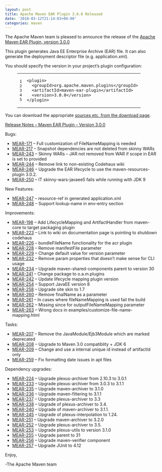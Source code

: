 ```yaml
---
layout: post
title: Apache Maven EAR Plugin 3.0.0 Released
date: '2018-03-12T21:14:03+00:00'
categories: maven
---
```

<div class="entry-content"><p>The Apache Maven team is pleased to announce the release of the
<a href="http://maven.apache.org/plugins/maven-ear-plugin/">Apache Maven EAR Plugin, version 3.0.0</a></p>

<p>This plugin generates Java EE Enterprise Archive (EAR) file. It can also
generate the deployment descriptor file (e.g. application.xml).</p>

<p>You should specify the version in your project&rsquo;s plugin configuration:</p>

<figure class='code'><figcaption><span></span></figcaption><div class="highlight"><table><tr><td class="gutter"><pre class="line-numbers"><span class='line-number'>1</span>
<span class='line-number'>2</span>
<span class='line-number'>3</span>
<span class='line-number'>4</span>
<span class='line-number'>5</span>
</pre></td><td class='code'><pre><code class='xml'><span class='line'><span class="nt">&lt;plugin&gt;</span>
</span><span class='line'>  <span class="nt">&lt;groupId&gt;</span>org.apache.maven.plugins<span class="nt">&lt;/groupId&gt;</span>
</span><span class='line'>  <span class="nt">&lt;artifactId&gt;</span>maven-ear-plugin<span class="nt">&lt;/artifactId&gt;</span>
</span><span class='line'>  <span class="nt">&lt;version&gt;</span>3.0.0<span class="nt">&lt;/version&gt;</span>
</span><span class='line'><span class="nt">&lt;/plugin&gt;</span>
</span></code></pre></td></tr></table></div></figure>


<p>You can download the appropriate <a href="https://maven.apache.org/plugins/maven-ear-plugin/download.cgi">sources etc. from the download page</a>.</p>

<!-- more -->


<p><a href="https://issues.apache.org/jira/secure/ReleaseNote.jspa?projectId=12317422&amp;amp;version=12330696">Release Notes &ndash; Maven EAR Plugin &ndash; Version 3.0.0</a></p>

<p>Bugs:</p>

<ul>
<li><a href="https://issues.apache.org/jira/browse/MEAR-171">MEAR-171</a> &ndash; Full customization of FileNameMapping is needed</li>
<li><a href="https://issues.apache.org/jira/browse/MEAR-217">MEAR-217</a> &ndash; Snapshot dependencies are not deleted from skinny WARs</li>
<li><a href="https://issues.apache.org/jira/browse/MEAR-243">MEAR-243</a> &ndash; Skinny WARs &ndash; JAR not removed from WAR if scope in EAR is set to provided</li>
<li><a href="https://issues.apache.org/jira/browse/MEAR-244">MEAR-244</a> &ndash; Remove link to non-existing Codehaus wiki</li>
<li><a href="https://issues.apache.org/jira/browse/MEAR-246">MEAR-246</a> &ndash; Upgrade the EAR lifecycle to use the maven-resources-plugin 3.0.2.</li>
<li><a href="https://issues.apache.org/jira/browse/MEAR-250">MEAR-250</a> &ndash; IT skinny-wars-javaee5 fails while running with JDK 9</li>
</ul>


<p>New Features:</p>

<ul>
<li><a href="https://issues.apache.org/jira/browse/MEAR-247">MEAR-247</a> &ndash; resource-ref in generated application.xml</li>
<li><a href="https://issues.apache.org/jira/browse/MEAR-248">MEAR-248</a> &ndash; Support lookup-name in env-entry section</li>
</ul>


<p>Improvements:</p>

<ul>
<li><a href="https://issues.apache.org/jira/browse/MEAR-198">MEAR-198</a> &ndash; Add LifecycleMapping and ArtifactHandler from maven-core to target packaging plugin</li>
<li><a href="https://issues.apache.org/jira/browse/MEAR-223">MEAR-223</a> &ndash; Link to wiki on documentation page is pointing to shutdown codehaus</li>
<li><a href="https://issues.apache.org/jira/browse/MEAR-226">MEAR-226</a> &ndash; bundleFileName functionality for the acr plugin</li>
<li><a href="https://issues.apache.org/jira/browse/MEAR-228">MEAR-228</a> &ndash; Remove manifestFile parameter</li>
<li><a href="https://issues.apache.org/jira/browse/MEAR-229">MEAR-229</a> &ndash; Change default value for version parameter</li>
<li><a href="https://issues.apache.org/jira/browse/MEAR-232">MEAR-232</a> &ndash; Remove param properties that doesn&rsquo;t make sense for CLI usage</li>
<li><a href="https://issues.apache.org/jira/browse/MEAR-234">MEAR-234</a> &ndash; Upgrade maven-shared-components parent to version 30</li>
<li><a href="https://issues.apache.org/jira/browse/MEAR-241">MEAR-241</a> &ndash; Change package to o.a.m.plugins</li>
<li><a href="https://issues.apache.org/jira/browse/MEAR-242">MEAR-242</a> &ndash; Update lifecycle mapping plugin version</li>
<li><a href="https://issues.apache.org/jira/browse/MEAR-254">MEAR-254</a> &ndash; Support JavaEE version 8</li>
<li><a href="https://issues.apache.org/jira/browse/MEAR-258">MEAR-258</a> &ndash; Upgrade site skin to 1.7</li>
<li><a href="https://issues.apache.org/jira/browse/MEAR-260">MEAR-260</a> &ndash; Remove finalName as a parameter</li>
<li><a href="https://issues.apache.org/jira/browse/MEAR-261">MEAR-261</a> &ndash; In cases where fileNameMapping is used fail the build</li>
<li><a href="https://issues.apache.org/jira/browse/MEAR-262">MEAR-262</a> &ndash; Missing since for outputFileNameMapping parameter</li>
<li><a href="https://issues.apache.org/jira/browse/MEAR-263">MEAR-263</a> &ndash; Wrong docs in examples/customize-file-name-mapping.html</li>
</ul>


<p>Tasks:</p>

<ul>
<li><a href="https://issues.apache.org/jira/browse/MEAR-207">MEAR-207</a> &ndash; Remove the JavaModule/Ejb3Module which are marked deprecated</li>
<li><a href="https://issues.apache.org/jira/browse/MEAR-208">MEAR-208</a> &ndash; Upgrade to Maven 3.0 compatiblity + JDK 6</li>
<li><a href="https://issues.apache.org/jira/browse/MEAR-209">MEAR-209</a> &ndash; Change and use a internal unique id instead of artifactId only</li>
<li><a href="https://issues.apache.org/jira/browse/MEAR-259">MEAR-259</a> &ndash; Fix formatting date issues in apt files</li>
</ul>


<p>Dependency upgrades:</p>

<ul>
<li><a href="https://issues.apache.org/jira/browse/MEAR-224">MEAR-224</a> &ndash; Upgrade plexus-archiver from 2.10.3 to 3.0.1</li>
<li><a href="https://issues.apache.org/jira/browse/MEAR-233">MEAR-233</a> &ndash; Upgrade plexus-archiver from 3.0.3 to 3.1.1</li>
<li><a href="https://issues.apache.org/jira/browse/MEAR-235">MEAR-235</a> &ndash; Upgrade maven-archiver to 3.1.0</li>
<li><a href="https://issues.apache.org/jira/browse/MEAR-236">MEAR-236</a> &ndash; Upgrade maven-filtering to 3.1.1</li>
<li><a href="https://issues.apache.org/jira/browse/MEAR-237">MEAR-237</a> &ndash; Upgrade plexus-archiver to 3.3</li>
<li><a href="https://issues.apache.org/jira/browse/MEAR-238">MEAR-238</a> &ndash; Upgrade of plexus-archiver to 3.4.</li>
<li><a href="https://issues.apache.org/jira/browse/MEAR-240">MEAR-240</a> &ndash; Upgrade of maven-archiver to 3.1.1.</li>
<li><a href="https://issues.apache.org/jira/browse/MEAR-245">MEAR-245</a> &ndash; Upgrade of plexus-interpolation to 1.24.</li>
<li><a href="https://issues.apache.org/jira/browse/MEAR-251">MEAR-251</a> &ndash; Upgrade maven-archiver to 3.2.0</li>
<li><a href="https://issues.apache.org/jira/browse/MEAR-252">MEAR-252</a> &ndash; Upgrade plexus-archiver to 3.5.</li>
<li><a href="https://issues.apache.org/jira/browse/MEAR-253">MEAR-253</a> &ndash; Upgrade plexus-utils to version 3.1.0</li>
<li><a href="https://issues.apache.org/jira/browse/MEAR-255">MEAR-255</a> &ndash; Upgrade parent to 31</li>
<li><a href="https://issues.apache.org/jira/browse/MEAR-256">MEAR-256</a> &ndash; Upgrade maven-verifier component</li>
<li><a href="https://issues.apache.org/jira/browse/MEAR-257">MEAR-257</a> &ndash; Upgrade JUnit to 4.12</li>
</ul>


<p>Enjoy,</p>

<p>-The Apache Maven team</p>
</div>
